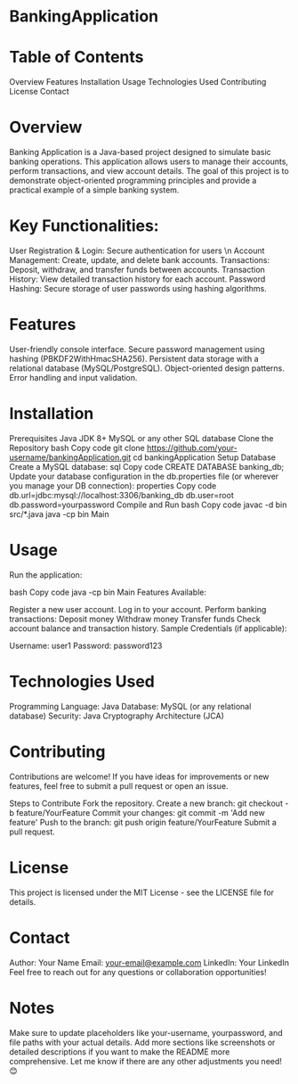 # BankingApplication

# Table of Contents
Overview
Features
Installation
Usage
Technologies Used
Contributing
License
Contact
# Overview
Banking Application is a Java-based project designed to simulate basic banking operations. This application allows users to manage their accounts, perform transactions, and view account details. The goal of this project is to demonstrate object-oriented programming principles and provide a practical example of a simple banking system.

# Key Functionalities:
User Registration & Login: Secure authentication for users \n
Account Management: Create, update, and delete bank accounts.
Transactions: Deposit, withdraw, and transfer funds between accounts.
Transaction History: View detailed transaction history for each account.
Password Hashing: Secure storage of user passwords using hashing algorithms.
# Features
User-friendly console interface.
Secure password management using hashing (PBKDF2WithHmacSHA256).
Persistent data storage with a relational database (MySQL/PostgreSQL).
Object-oriented design patterns.
Error handling and input validation.
# Installation
Prerequisites
Java JDK 8+
MySQL or any other SQL database
Clone the Repository
bash
Copy code
git clone https://github.com/your-username/bankingApplication.git
cd bankingApplication
Setup Database
Create a MySQL database:
sql
Copy code
CREATE DATABASE banking_db;
Update your database configuration in the db.properties file (or wherever you manage your DB connection):
properties
Copy code
db.url=jdbc:mysql://localhost:3306/banking_db
db.user=root
db.password=yourpassword
Compile and Run
bash
Copy code
javac -d bin src/*.java
java -cp bin Main
# Usage
Run the application:

bash
Copy code
java -cp bin Main
Features Available:

Register a new user account.
Log in to your account.
Perform banking transactions:
Deposit money
Withdraw money
Transfer funds
Check account balance and transaction history.
Sample Credentials (if applicable):

Username: user1
Password: password123
# Technologies Used
Programming Language: Java
Database: MySQL (or any relational database)
Security: Java Cryptography Architecture (JCA)
# Contributing
Contributions are welcome! If you have ideas for improvements or new features, feel free to submit a pull request or open an issue.

Steps to Contribute
Fork the repository.
Create a new branch: git checkout -b feature/YourFeature
Commit your changes: git commit -m 'Add new feature'
Push to the branch: git push origin feature/YourFeature
Submit a pull request.
# License
This project is licensed under the MIT License - see the LICENSE file for details.

# Contact
Author: Your Name
Email: your-email@example.com
LinkedIn: Your LinkedIn
Feel free to reach out for any questions or collaboration opportunities!

# Notes
Make sure to update placeholders like your-username, yourpassword, and file paths with your actual details.
Add more sections like screenshots or detailed descriptions if you want to make the README more comprehensive.
Let me know if there are any other adjustments you need! 😊
